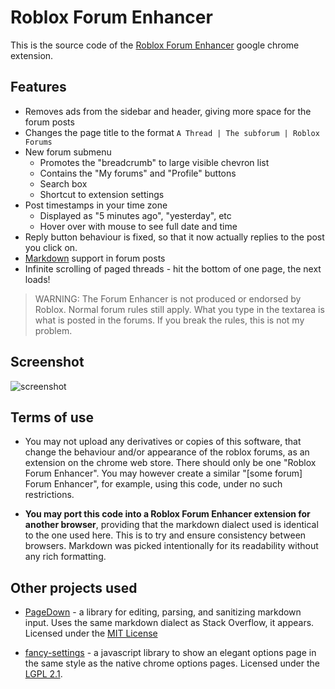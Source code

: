 Roblox Forum Enhancer
=====================
This is the source code of the [Roblox Forum Enhancer] google chrome extension.

Features
--------
 * Removes ads from the sidebar and header, giving more space for the forum posts
 * Changes the page title to the format `A Thread | The subforum | Roblox Forums`
 * New forum submenu
     - Promotes the "breadcrumb" to large visible chevron list
     - Contains the "My forums" and "Profile" buttons
     - Search box
     - Shortcut to extension settings
 * Post timestamps in your time zone
     - Displayed as "5 minutes ago", "yesterday", etc
     - Hover over with mouse to see full date and time
 * Reply button behaviour is fixed, so that it now actually replies to the post you click on.
 * [Markdown] support in forum posts
 * Infinite scrolling of paged threads - hit the bottom of one page, the next loads!

> WARNING: The Forum Enhancer is not produced or endorsed by Roblox. Normal forum rules still apply. What you type in the textarea is what is posted in the forums. If you break the rules, this is not my problem.

Screenshot
----------
![screenshot](http://i.imgur.com/NdlPa.png)

Terms of use
------------
 * You may not upload any derivatives or copies of this software, that change
   the behaviour and/or appearance of the roblox forums, as an extension on the
   chrome web store. There should only be one "Roblox Forum Enhancer". You may
   however create a similar "[some forum] Forum Enhancer", for example, using
   this code, under no such restrictions.

 * **You may port this code into a Roblox Forum Enhancer extension for another
   browser**, providing that the markdown dialect used is identical to the one
   used here. This is to try and ensure consistency between browsers. Markdown
   was picked intentionally for its readability without any rich formatting.

Other projects used
-------------------
 * [PageDown](http://code.google.com/p/pagedown/) - a library for editing,
   parsing, and sanitizing markdown input. Uses the same markdown dialect as
   Stack Overflow, it appears. Licensed under the [MIT License]

 * [fancy-settings](https://github.com/frankkohlhepp/fancy-settings) - a
   javascript library to show an elegant options page in the same style as the
   native chrome options pages. Licensed under the [LGPL 2.1].

[MIT License]:http://www.opensource.org/licenses/mit-license.php
[LGPL 2.1]:http://www.gnu.org/licenses/lgpl-2.1.html
[Roblox Forum Enhancer]:https://chrome.google.com/webstore/detail/kcpdfglmclgjedmjhiakmmgkcibkimod
[Markdown]:http://daringfireball.net/projects/markdown/syntax